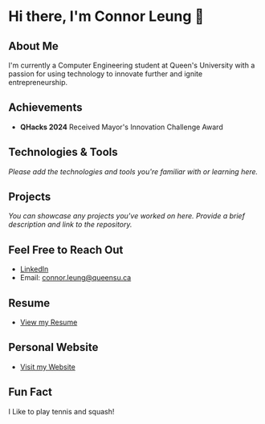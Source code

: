 <!--
**connor-leung/connor-leung** is a ✨ _special_ ✨ repository because its `README.md` (this file) appears on your GitHub profile.

Here are some ideas to get you started:

- 🔭 I’m currently working on ...
- 🌱 I’m currently learning ...
- 👯 I’m looking to collaborate on ...
- 🤔 I’m looking for help with ...
- 💬 Ask me about ...
- 📫 How to reach me: ...
- 😄 Pronouns: ...
- ⚡ Fun fact: ...
-->

# Hi there, I'm Connor Leung 👋

## About Me
I'm currently a Computer Engineering student at Queen's University with a passion for using technology to innovate further and ignite entrepreneurship. 

## Achievements 
- **QHacks 2024** Received Mayor's Innovation Challenge Award

## Technologies & Tools
*Please add the technologies and tools you're familiar with or learning here.*

## Projects
*You can showcase any projects you've worked on here. Provide a brief description and link to the repository.*

## Feel Free to Reach Out
- [LinkedIn](https://www.linkedin.com/in/connorleung/)
- Email: connor.leung@queensu.ca

## Resume
- [View my Resume](https://drive.google.com/file/d/1GyXQaNuuA8Q71N557TXbyG9LZI4-DcsU/view?usp=sharing)

## Personal Website
- [Visit my Website](http://connorleung.com)

## Fun Fact
I Like to play tennis and squash!
